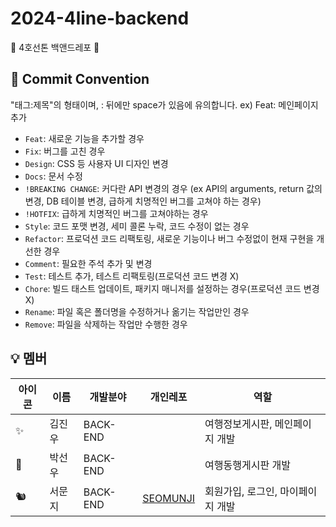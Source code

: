 # 2024-4line-backend

🦁 4호선톤 백앤드레포 🦁

## 🎯 Commit Convention

"태그:제목"의 형태이며, : 뒤에만 space가 있음에 유의합니다. ex) Feat: 메인페이지 추가

- `Feat`: 새로운 기능을 추가할 경우
- `Fix`: 버그를 고친 경우
- `Design`: CSS 등 사용자 UI 디자인 변경
- `Docs`: 문서 수정
- `!BREAKING CHANGE`: 커다란 API 변경의 경우 (ex API의 arguments, return 값의 변경, DB 테이블 변경, 급하게 치명적인 버그를 고쳐야 하는 경우)
- `!HOTFIX`: 급하게 치명적인 버그를 고쳐야하는 경우
- `Style`: 코드 포맷 변경, 세미 콜론 누락, 코드 수정이 없는 경우
- `Refactor`: 프로덕션 코드 리팩토링, 새로운 기능이나 버그 수정없이 현재 구현을 개선한 경우
- `Comment`: 필요한 주석 추가 및 변경
- `Test`: 테스트 추가, 테스트 리팩토링(프로덕션 코드 변경 X)
- `Chore`: 빌드 태스트 업데이트, 패키지 매니저를 설정하는 경우(프로덕션 코드 변경 X)
- `Rename`: 파일 혹은 폴더명을 수정하거나 옮기는 작업만인 경우
- `Remove`: 파일을 삭제하는 작업만 수행한 경우

## 💡 멤버

| 아이콘 | 이름      | 개발분야      | 개인레포           | 역할          |
| ---  | ------- | ----------- | ---------        | ----         |
| ✨ | 김진우   | BACK-END  |             | 여행정보게시판, 메인페이지 개발        |
| 🐛 | 박선우   | BACK-END  |              | 여행동행게시판 개발            |
| 🐿 | 서문지   | BACK-END  |[SEOMUNJI](https://github.com/SEOMUNJI)|회원가입, 로그인, 마이페이지 개발          |
